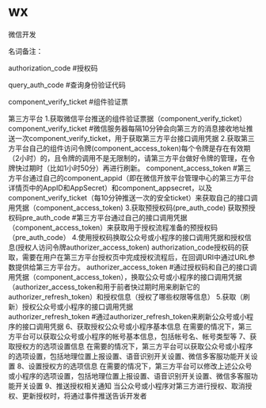 # wx
微信开发


名词备注：

authorization_code                #授权码

query_auth_code                   #查询身份验证代码

component_verify_ticket           #组件验证票


第三方平台
1.获取微信平台推送的组件验证票据（component_verify_ticket）
component_verify_ticket           #微信服务器每隔10分钟会向第三方的消息接收地址推送一次component_verify_ticket，用于获取第三方平台接口调用凭据
2.获取第三方平台自己的组件访问令牌(component_access_token)每个令牌是存在有效期（2小时）的，且令牌的调用不是无限制的，请第三方平台做好令牌的管理，在令牌快过期时（比如1小时50分）再进行刷新。
component_access_token            #第三方平台通过自己的component_appid（即在微信开放平台管理中心的第三方平台详情页中的AppID和AppSecret）和component_appsecret，以及component_verify_ticket（每10分钟推送一次的安全ticket）来获取自己的接口调用凭据（component_access_token)
3.获取预授权码(pre_auth_code)
获取预授权码pre_auth_code          #第三方平台通过自己的接口调用凭据（component_access_token）来获取用于授权流程准备的预授权码（pre_auth_code）
4.使用授权码换取公众号或小程序的接口调用凭据和授权信息(授权人访问令牌authorizer_access_token) authorization_code授权码的获取，需要在用户在第三方平台授权页中完成授权流程后，在回调URI中通过URL参数提供给第三方平台方。
authorizer_access_token          #通过授权码和自己的接口调用凭据（component_access_token），换取公众号或小程序的接口调用凭据（authorizer_access_token和用于前者快过期时用来刷新它的authorizer_refresh_token）和授权信息（授权了哪些权限等信息）
5.获取（刷新）授权公众号或小程序的接口调用凭据	
authorizer_refresh_token #通过authorizer_refresh_token来刷新公众号或小程序的接口调用凭据
6、获取授权公众号或小程序基本信息	在需要的情况下，第三方平台可以获取公众号或小程序的帐号基本信息，包括帐号名、帐号类型等
7、获取授权方的选项设置信息	在需要的情况下，第三方平台可以获取公众号或小程序的选项设置，包括地理位置上报设置、语音识别开关设置、微信多客服功能开关设置
8、设置授权方的选项信息	在需要的情况下，第三方平台可以修改上述公众号或小程序的选项设置，包括地理位置上报设置、语音识别开关设置、微信多客服功能开关设置
9、推送授权相关通知	当公众号或小程序对第三方进行授权、取消授权、更新授权时，将通过事件推送告诉开发者


